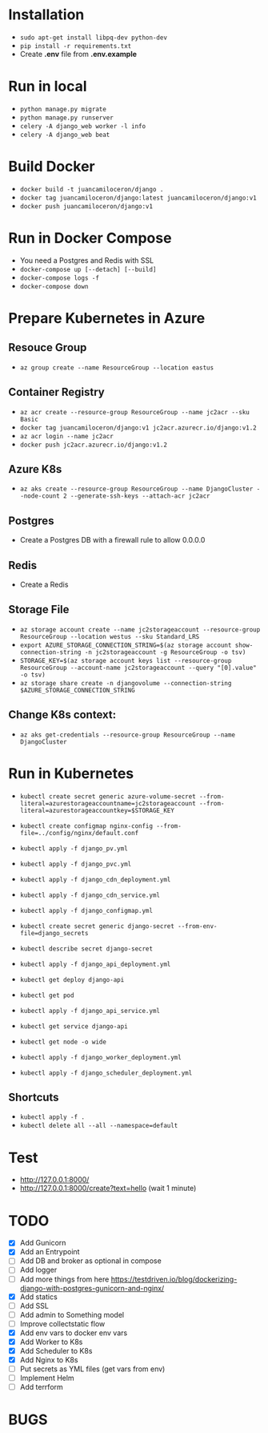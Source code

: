 # Installation
- `sudo apt-get install libpq-dev python-dev`
- `pip install -r requirements.txt`
- Create **.env** file from **.env.example**

# Run in local
- `python manage.py migrate`
- `python manage.py runserver`
- `celery -A django_web worker -l info`
- `celery -A django_web beat`

# Build Docker
- `docker build -t juancamiloceron/django .` 
- `docker tag juancamiloceron/django:latest juancamiloceron/django:v1`
- `docker push juancamiloceron/django:v1`

# Run in Docker Compose
- You need a Postgres and Redis with SSL 
- `docker-compose up [--detach] [--build]`
- `docker-compose logs -f`
- `docker-compose down`

# Prepare Kubernetes in Azure
## Resouce Group
- `az group create --name ResourceGroup --location eastus`

## Container Registry
- `az acr create --resource-group ResourceGroup --name jc2acr --sku Basic`
- `docker tag juancamiloceron/django:v1 jc2acr.azurecr.io/django:v1.2`
- `az acr login --name jc2acr`
- `docker push jc2acr.azurecr.io/django:v1.2`

## Azure K8s
- `az aks create --resource-group ResourceGroup --name DjangoCluster --node-count 2 --generate-ssh-keys --attach-acr jc2acr`

## Postgres
- Create a Postgres DB with a firewall rule to allow 0.0.0.0

## Redis
- Create a Redis

## Storage File
- `az storage account create --name jc2storageaccount --resource-group ResourceGroup --location westus --sku Standard_LRS`
- `export AZURE_STORAGE_CONNECTION_STRING=$(az storage account show-connection-string -n jc2storageaccount -g ResourceGroup -o tsv)`
- `STORAGE_KEY=$(az storage account keys list --resource-group ResourceGroup --account-name jc2storageaccount --query "[0].value" -o tsv)`
- `az storage share create -n djangovolume --connection-string $AZURE_STORAGE_CONNECTION_STRING`

## Change K8s context: 
- `az aks get-credentials --resource-group ResourceGroup --name DjangoCluster`

# Run in Kubernetes
- `kubectl create secret generic azure-volume-secret --from-literal=azurestorageaccountname=jc2storageaccount --from-literal=azurestorageaccountkey=$STORAGE_KEY`
- `kubectl create configmap nginx-config --from-file=../config/nginx/default.conf`
- `kubectl apply -f django_pv.yml`
- `kubectl apply -f django_pvc.yml`
- `kubectl apply -f django_cdn_deployment.yml`
- `kubectl apply -f django_cdn_service.yml`

- `kubectl apply -f django_configmap.yml`
- `kubectl create secret generic django-secret --from-env-file=django_secrets`
- `kubectl describe secret django-secret`
- `kubectl apply -f django_api_deployment.yml`
- `kubectl get deploy django-api`
- `kubectl get pod`
- `kubectl apply -f django_api_service.yml`
- `kubectl get service django-api`
- `kubectl get node -o wide`
- `kubectl apply -f django_worker_deployment.yml`
- `kubectl apply -f django_scheduler_deployment.yml`


## Shortcuts
- `kubectl apply -f .`
- `kubectl delete all --all --namespace=default`

# Test
- http://127.0.0.1:8000/
- http://127.0.0.1:8000/create?text=hello (wait 1 minute)

# TODO
- [x] Add Gunicorn
- [x] Add an Entrypoint
- [ ] Add DB and broker as optional in compose
- [ ] Add logger
- [ ] Add more things from here https://testdriven.io/blog/dockerizing-django-with-postgres-gunicorn-and-nginx/
- [x] Add statics
- [ ] Add SSL
- [ ] Add admin to Something model
- [ ] Improve collectstatic flow
- [x] Add env vars to docker env vars
- [x] Add Worker to K8s
- [x] Add Scheduler to K8s
- [x] Add Nginx to K8s
- [ ] Put secrets as YML files (get vars from env)
- [ ] Implement Helm
- [ ] Add terrform

# BUGS
